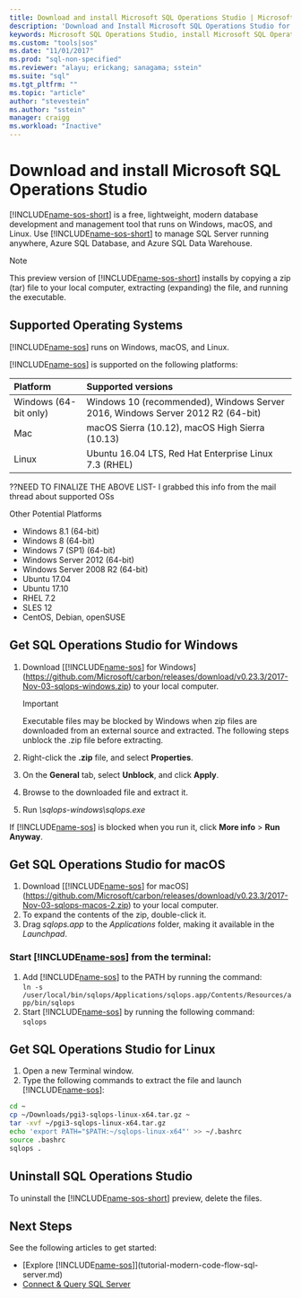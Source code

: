 ```yaml
---
title: Download and install Microsoft SQL Operations Studio | Microsoft Docs
description: 'Download and Install Microsoft SQL Operations Studio for Windows, macOS, or Linux'
keywords: Microsoft SQL Operations Studio, install Microsoft SQL Operations Studio, download Microsoft SQL Operations Studio
ms.custom: "tools|sos"
ms.date: "11/01/2017"
ms.prod: "sql-non-specified"
ms.reviewer: "alayu; erickang; sanagama; sstein"
ms.suite: "sql"
ms.tgt_pltfrm: ""
ms.topic: "article"
author: "stevestein"
ms.author: "sstein"
manager: craigg
ms.workload: "Inactive"
---
```

# Download and install Microsoft SQL Operations Studio

[!INCLUDE[name-sos-short](../includes/name-sos-short.md)] is a free, lightweight, modern database development and management tool that runs on Windows, macOS, and Linux. Use [!INCLUDE[name-sos-short](../includes/name-sos-short.md)] to manage SQL Server running anywhere, Azure SQL Database, and Azure SQL Data Warehouse.   

> [!NOTE]
> This preview version of [!INCLUDE[name-sos-short](../includes/name-sos-short.md)] installs by copying a zip (tar) file to your local computer, extracting (expanding) the file, and running the executable.

## Supported Operating Systems

[!INCLUDE[name-sos](../includes/name-sos-short.md)] runs on Windows, macOS, and Linux.

[!INCLUDE[name-sos](../includes/name-sos-short.md)] is supported on the following platforms:

| Platform | Supported versions |
|:---|:---|
| Windows (64-bit only) | Windows 10 (recommended), Windows Server 2016, Windows Server 2012 R2 (64-bit) |
| Mac | macOS Sierra (10.12), macOS High Sierra (10.13) |
| Linux | Ubuntu 16.04 LTS, Red Hat Enterprise Linux 7.3 (RHEL)|

??NEED TO FINALIZE THE ABOVE LIST- I grabbed this info from the mail thread about supported OSs

Other Potential Platforms
- Windows 8.1 (64-bit)
- Windows 8 (64-bit)
- Windows 7 (SP1) (64-bit)
- Windows Server 2012 (64-bit)
- Windows Server 2008 R2 (64-bit)
- Ubuntu 17.04
- Ubuntu 17.10
- RHEL 7.2
- SLES 12
- CentOS, Debian, openSUSE



## Get SQL Operations Studio for Windows

1. Download [[!INCLUDE[name-sos](../includes/name-sos-short.md)] for Windows](https://github.com/Microsoft/carbon/releases/download/v0.23.3/2017-Nov-03-sqlops-windows.zip) to your local computer.

   > [!IMPORTANT]
   > Executable files may be blocked by Windows when zip files are downloaded from an external source and extracted. The following steps unblock the .zip file before extracting. 

1. Right-click the **.zip** file, and select **Properties**.
1. On the **General** tab, select **Unblock**, and click **Apply**.
1. Browse to the downloaded file and extract it.
2. Run *\sqlops-windows\sqlops.exe*

If [!INCLUDE[name-sos](../includes/name-sos-short.md)] is blocked when you run it, click **More info** > **Run Anyway**.

## Get SQL Operations Studio for macOS

1. Download [[!INCLUDE[name-sos](../includes/name-sos-short.md)] for macOS](https://github.com/Microsoft/carbon/releases/download/v0.23.3/2017-Nov-03-sqlops-macos-2.zip) to your local computer.
2. To expand the contents of the zip, double-click it.
3. Drag *sqlops.app* to the *Applications* folder, making it available in the *Launchpad*.

### Start [!INCLUDE[name-sos](../includes/name-sos-short.md)] from the terminal:
1. Add [!INCLUDE[name-sos](../includes/name-sos-short.md)] to the PATH by running the command:  
      ```ln -s /user/local/bin/sqlops/Applications/sqlops.app/Contents/Resources/app/bin/sqlops```
1. Start [!INCLUDE[name-sos](../includes/name-sos-short.md)] by running the following command:  
      ```sqlops```


## Get SQL Operations Studio for Linux

1. Open a new Terminal window.
2. Type the following commands to extract the file and launch [!INCLUDE[name-sos](../includes/name-sos-short.md)]:

```bash
cd ~
cp ~/Downloads/pgi3-sqlops-linux-x64.tar.gz ~
tar -xvf ~/pgi3-sqlops-linux-x64.tar.gz
echo 'export PATH="$PATH:~/sqlops-linux-x64"' >> ~/.bashrc
source .bashrc
sqlops .
```


## Uninstall SQL Operations Studio

To uninstall the [!INCLUDE[name-sos-short](../includes/name-sos-short.md)] preview, delete the files.

## Next Steps

See the following articles to get started:
- [Explore [!INCLUDE[name-sos](../includes/name-sos-short.md)]](tutorial-modern-code-flow-sql-server.md)
- [Connect & Query SQL Server](get-started-sql-server.md)
